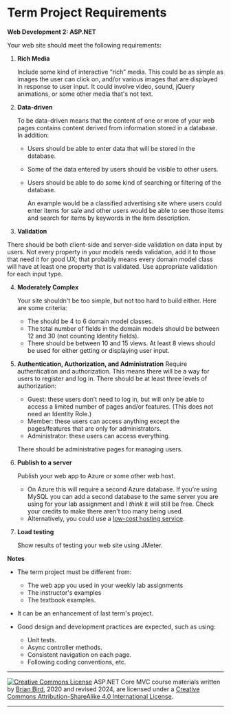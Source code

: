 # Term Project Requirements 

**Web Development 2: ASP.NET**

Your web site should meet the following requirements:

1. **Rich Media**

   Include some kind of interactive “rich” media. This could be as simple as images the user can click on, and/or various images that are displayed in response to user input. It could involve video, sound, jQuery animations, or some other media that's not text.

2. **Data-driven**

   To be data-driven means that the content of one or more of your web pages contains content derived from information stored in a database. 
   In addition:

   - Users should be able to enter data that will be stored in the database.
   - Some of the data entered by users should be visible to other users. 
   - Users should be able to do some kind of searching or filtering of the database.

     An example would be a classified advertising site where users could enter items for sale and other users would be able to see those items and search for items by keywords in the item description.

3.  **Validation**

   There should be both client-side and server-side validation on data input by users. Not every property in your models needs validation, add it to those that need it for good UX; that probably means every domain model class will have at least one property that is validated. Use appropriate validation for each input type. 

4. **Moderately Complex**

   Your site shouldn't be too simple, but not too hard to build either. Here are some criteria:

   - The should be 4 to 6 domain model classes.
   - The total number of fields in the domain models should be between 12 and 30 (not counting Identity fields).
   - There should be between 10 and 15 views. At least 8 views should be used for either getting or displaying user input.

5. **Authentication, Authorization, and Administration**
   Require authentication and authorization. This means there will be a way for users to register and log in. There should be at least three levels of authorization:

   - Guest: these users don’t need to log in, but will only be able to access a limited number of pages and/or features. (This does not need an Identity Role.)
   - Member: these users can access anything except the pages/features that are only for administrators.
   - Administrator: these users can access everything.

   There should be administrative pages for managing users.

6. **Publish to a server**

   Publish your web app to Azure or some other web host.

   - On Azure this will require a second Azure database. If you're using MySQL you can add a second database to the same server you are using for your lab assignment and I *think* it will still be free. Check your credits to make there aren't too many being used.
   - Alternatively, you could use a [low-cost hosting service](https://birdsbits.wordpress.com/2019/02/18/publishing-an-asp-net-core-web-app-to-a-cheap-windows-hosting-service/). 

7. **Load testing**

   Show results of testing your web site using JMeter.

   

**Notes**

- The term project must be different from:
  -  The web app you used in your weekly lab assignments
  -  The instructor's examples
  - The textbook examples. 


- It can be an enhancement of last term's project.

- Good design and development practices are expected, such as using:
  -  Unit tests.
  - Async controller methods.
  - Consistent navigation on each page.
  - Following coding conventions, etc.




------

[![Creative Commons License](https://i.creativecommons.org/l/by-sa/4.0/88x31.png)](http://creativecommons.org/licenses/by-sa/4.0/) 
​ASP.NET Core MVC course materials written by [Brian Bird](https://profbird.dev), 2020 and revised 2024, are licensed under a [Creative Commons Attribution-ShareAlike 4.0 International License](http://creativecommons.org/licenses/by-sa/4.0/). 

------

